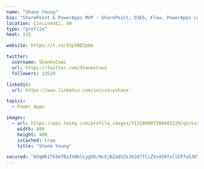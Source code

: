 ```yaml
---
name: "Shane Young"
bio: "SharePoint & PowerApps MVP - SharePoint, O365, Flow, PowerApps consulting? @PowerApps911 | Pure Snark? You found it."
location: Cincinnati, OH
type: "profile"
heat: 115

website: https://t.co/91p5BQ3pUe

twitter:
  username: ShanesCows
  url: https://twitter.com/ShanesCows
  followers: 13520

linkedin:
  url: https://www.linkedin.com/in/cincyshane

topics:
  - Power Apps

images:
  - url: https://pbs.twimg.com/profile_images/713100007398883329/qUzvsvQ3_400x400.jpg
    width: 400
    height: 400
    isCached: true
    title: "Shane Young"

secured: "6OqWR1Tk5m7Ba3YWblLygD8/NsXjBZadX2kJOJd7fCiZVx4SHfullCP7w5JKYy8kJnE/PsrCs/1Y1e2agQFxFTSAelvGtBtbnycqFAmiIlHgsCPAqeWS7q734uY/tDx68FwwdhKBUFC5NXDmqlJOpYFWhqldGNyvSKKwCnwulX9WNJSPkFsfKL7i2nvYf8yaB/pWBUA1cSeWKimUHhqVC6bLj6txHC9SAat+TSyLLYYhM7egAHTUIz+1uQ1ytOsZ4gEoUjrzdE/Xlf7TskxXEtlydCblsqEKyMMLZc2t8LIaQrNTaM67fcoaqKGAvJDVp+da+QEQgpwthsCvFXZcLLjXniS6QQJRHe9o5hg5a5h5uz9UZHjg9T0qjkzSzwTbarjpqJswvK2MUKF7WKzVj4+NBQhd4yXG1QT1v5GEbo0=;RzhIckRXOp7i5FaSwyhNjA=="
---
```


